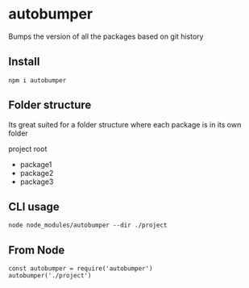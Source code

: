 # autobumper
Bumps the version of all the packages based on git history

## Install
```npm i autobumper```

## Folder structure

Its great suited for a folder structure where each package is in its own folder

project root
   * package1
   * package2
   * package3


## CLI usage

```node node_modules/autobumper --dir ./project```

## From Node

```
const autobumper = require('autobumper')
autobumper('./project')
```
